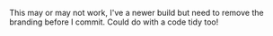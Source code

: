 This may or may not work, I've a newer build but need to remove the branding before I commit. Could do with a code tidy too!
